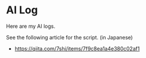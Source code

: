 # AI Log

Here are my AI logs.

See the following article for the script. (in Japanese)

* https://qiita.com/7shi/items/7f9c8ea1a4e380c02af1
